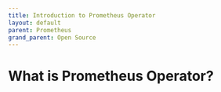```yaml
---
title: Introduction to Prometheus Operator
layout: default
parent: Prometheus
grand_parent: Open Source
---
```


# What is Prometheus Operator?

